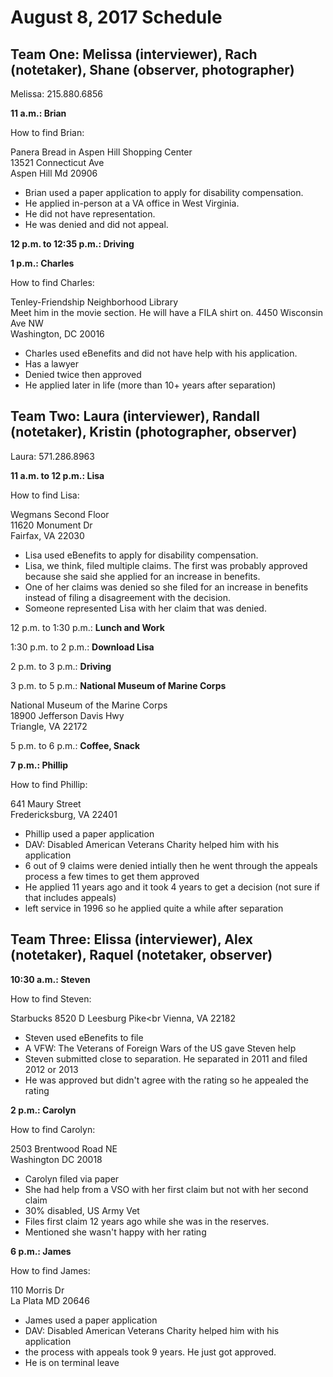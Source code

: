 # August 8, 2017 Schedule


## Team One: Melissa (interviewer), Rach (notetaker), Shane (observer, photographer)

Melissa: 215.880.6856

__11 a.m.: Brian__

How to find Brian: 

Panera Bread in Aspen Hill Shopping Center <br>
13521 Connecticut Ave <br>
Aspen Hill Md 20906 

- Brian used a paper application to apply for disability compensation. 
- He applied in-person at a VA office in West Virginia. 
- He did not have representation.
- He was denied and did not appeal.

__12 p.m. to 12:35 p.m.: Driving__

__1 p.m.: Charles__

How to find Charles:

Tenley-Friendship Neighborhood Library<br>
Meet him in the movie section. He will have a FILA shirt on.
4450 Wisconsin Ave NW<br> 
Washington, DC 20016

- Charles used eBenefits and did not have help with his application.
- Has a lawyer
- Denied twice then approved
- He applied later in life (more than 10+ years after separation)

## Team Two: Laura (interviewer), Randall (notetaker), Kristin (photographer, observer)

Laura: 571.286.8963

__11 a.m. to 12 p.m.: Lisa__

How to find Lisa:

Wegmans Second Floor<br>
11620 Monument Dr<br>
Fairfax, VA  22030

- Lisa used eBenefits to apply for disability compensation.
- Lisa, we think, filed multiple claims. The first was probably approved because she said she applied for an increase in benefits. 
- One of her claims was denied so she filed for an increase in benefits instead of filing a disagreement with the decision.
- Someone represented Lisa with her claim that was denied. 

12 p.m. to 1:30 p.m.: __Lunch and Work__

1:30 p.m. to 2 p.m.: __Download Lisa__

2 p.m. to 3 p.m.: __Driving__

3 p.m. to 5 p.m.: __National Museum of Marine Corps__

National Museum of the Marine Corps<br>
18900 Jefferson Davis Hwy <br>
Triangle, VA 22172

5 p.m. to 6 p.m.: __Coffee, Snack__

__7 p.m.: Phillip__

How to find Phillip:

641 Maury Street <BR>
Fredericksburg, VA 22401

- Phillip used a paper application
- DAV: Disabled American Veterans Charity helped him with his application
- 6 out of 9 claims were denied intially then he went through the appeals process a few times to get them approved
- He applied 11 years ago and it took 4 years to get a decision (not sure if that includes appeals)
- left service in 1996 so he applied quite a while after separation

## Team Three: Elissa (interviewer), Alex (notetaker), Raquel (notetaker, observer)

__10:30 a.m.: Steven__

How to find Steven:

Starbucks
8520 D Leesburg Pike<br
Vienna, VA 22182

- Steven used eBenefits to file
- A VFW: The Veterans of Foreign Wars of the US gave Steven help
- Steven submitted close to separation. He separated in 2011 and filed 2012 or 2013
- He was approved but didn't agree with the rating so he appealed the rating

__2 p.m.: Carolyn__

How to find Carolyn: 

2503 Brentwood Road NE <br>
Washington DC 20018

- Carolyn filed via paper
- She had help from a VSO with her first claim but not with her second claim
- 30% disabled, US Army Vet
- Files first claim 12 years ago while she was in the reserves. 
- Mentioned she wasn't happy with her rating

__6 p.m.: James__

How to find James:

110 Morris Dr <br>
La Plata MD 20646

- James used a paper application
- DAV: Disabled American Veterans Charity helped him with his application
- the process with appeals took 9 years. He just got approved. 
- He is on terminal leave




